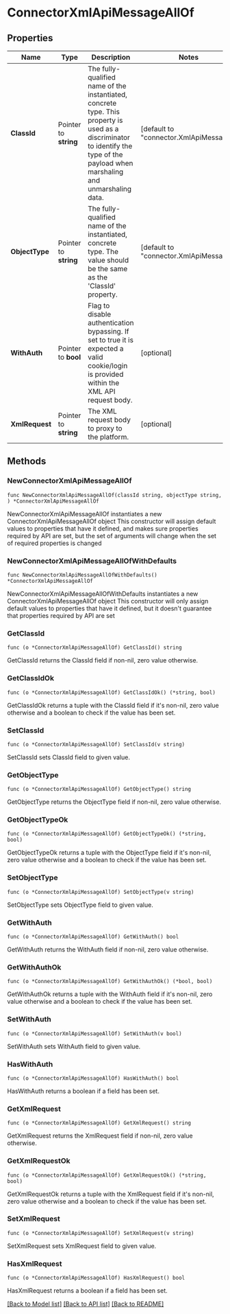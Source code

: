# ConnectorXmlApiMessageAllOf

## Properties

Name | Type | Description | Notes
------------ | ------------- | ------------- | -------------
**ClassId** | Pointer to **string** | The fully-qualified name of the instantiated, concrete type. This property is used as a discriminator to identify the type of the payload when marshaling and unmarshaling data. | [default to "connector.XmlApiMessage"]
**ObjectType** | Pointer to **string** | The fully-qualified name of the instantiated, concrete type. The value should be the same as the &#39;ClassId&#39; property. | [default to "connector.XmlApiMessage"]
**WithAuth** | Pointer to **bool** | Flag to disable authentication bypassing. If set to true it is expected a valid cookie/login is provided within the XML API request body. | [optional] 
**XmlRequest** | Pointer to **string** | The XML request body to proxy to the platform. | [optional] 

## Methods

### NewConnectorXmlApiMessageAllOf

`func NewConnectorXmlApiMessageAllOf(classId string, objectType string, ) *ConnectorXmlApiMessageAllOf`

NewConnectorXmlApiMessageAllOf instantiates a new ConnectorXmlApiMessageAllOf object
This constructor will assign default values to properties that have it defined,
and makes sure properties required by API are set, but the set of arguments
will change when the set of required properties is changed

### NewConnectorXmlApiMessageAllOfWithDefaults

`func NewConnectorXmlApiMessageAllOfWithDefaults() *ConnectorXmlApiMessageAllOf`

NewConnectorXmlApiMessageAllOfWithDefaults instantiates a new ConnectorXmlApiMessageAllOf object
This constructor will only assign default values to properties that have it defined,
but it doesn't guarantee that properties required by API are set

### GetClassId

`func (o *ConnectorXmlApiMessageAllOf) GetClassId() string`

GetClassId returns the ClassId field if non-nil, zero value otherwise.

### GetClassIdOk

`func (o *ConnectorXmlApiMessageAllOf) GetClassIdOk() (*string, bool)`

GetClassIdOk returns a tuple with the ClassId field if it's non-nil, zero value otherwise
and a boolean to check if the value has been set.

### SetClassId

`func (o *ConnectorXmlApiMessageAllOf) SetClassId(v string)`

SetClassId sets ClassId field to given value.


### GetObjectType

`func (o *ConnectorXmlApiMessageAllOf) GetObjectType() string`

GetObjectType returns the ObjectType field if non-nil, zero value otherwise.

### GetObjectTypeOk

`func (o *ConnectorXmlApiMessageAllOf) GetObjectTypeOk() (*string, bool)`

GetObjectTypeOk returns a tuple with the ObjectType field if it's non-nil, zero value otherwise
and a boolean to check if the value has been set.

### SetObjectType

`func (o *ConnectorXmlApiMessageAllOf) SetObjectType(v string)`

SetObjectType sets ObjectType field to given value.


### GetWithAuth

`func (o *ConnectorXmlApiMessageAllOf) GetWithAuth() bool`

GetWithAuth returns the WithAuth field if non-nil, zero value otherwise.

### GetWithAuthOk

`func (o *ConnectorXmlApiMessageAllOf) GetWithAuthOk() (*bool, bool)`

GetWithAuthOk returns a tuple with the WithAuth field if it's non-nil, zero value otherwise
and a boolean to check if the value has been set.

### SetWithAuth

`func (o *ConnectorXmlApiMessageAllOf) SetWithAuth(v bool)`

SetWithAuth sets WithAuth field to given value.

### HasWithAuth

`func (o *ConnectorXmlApiMessageAllOf) HasWithAuth() bool`

HasWithAuth returns a boolean if a field has been set.

### GetXmlRequest

`func (o *ConnectorXmlApiMessageAllOf) GetXmlRequest() string`

GetXmlRequest returns the XmlRequest field if non-nil, zero value otherwise.

### GetXmlRequestOk

`func (o *ConnectorXmlApiMessageAllOf) GetXmlRequestOk() (*string, bool)`

GetXmlRequestOk returns a tuple with the XmlRequest field if it's non-nil, zero value otherwise
and a boolean to check if the value has been set.

### SetXmlRequest

`func (o *ConnectorXmlApiMessageAllOf) SetXmlRequest(v string)`

SetXmlRequest sets XmlRequest field to given value.

### HasXmlRequest

`func (o *ConnectorXmlApiMessageAllOf) HasXmlRequest() bool`

HasXmlRequest returns a boolean if a field has been set.


[[Back to Model list]](../README.md#documentation-for-models) [[Back to API list]](../README.md#documentation-for-api-endpoints) [[Back to README]](../README.md)



